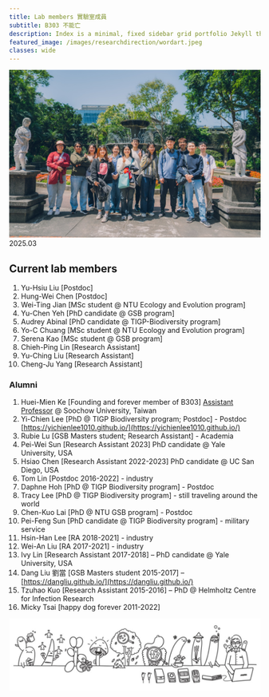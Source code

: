 ```yaml
---
title: Lab members 實驗室成員
subtitle: B303 不能亡
description: Index is a minimal, fixed sidebar grid portfolio Jekyll theme.
featured_image: /images/researchdirection/wordart.jpeg 
classes: wide 
---
```



![](/images/20250321-DSC05889.jpg)
2025.03


## Current lab members

1. Yu-Hsiu Liu \[Postdoc\]
2. Hung-Wei Chen \[Postdoc\] 
3. Wei-Ting Jian \[MSc student @ NTU Ecology and Evolution program\]
4. Yu-Chen Yeh \[PhD candidate @ GSB program\]
5. Audrey Abinal \[PhD candidate @ TIGP-Biodiversity program\]
6. Yo-C Chuang \[MSc student @ NTU Ecology and Evolution program\]
7. Serena Kao \[MSc student @ GSB program\]
8. Chieh-Ping Lin \[Research Assistant\]
9. Yu-Ching Liu \[Research Assistant\]
10. Cheng-Ju Yang \[Research Assistant\]

### Alumni

1. Huei-Mien Ke \[Founding and forever member of B303] [Assistant Professor](https://microbiology.scu.edu.tw/member/7) @ Soochow University, Taiwan
2. Yi-Chien Lee \[PhD @ TIGP Biodiversity program; Postdoc\] - Postdoc [https://yichienlee1010.github.io/](https://yichienlee1010.github.io/)
3. Rubie Lu \[GSB Masters student; Research Assistant\] - Academia
4. Pei-Wei Sun \[Research Assistant 2023\] PhD candidate @ Yale University, USA
5. Hsiao Chen \[Research Assistant 2022-2023\] PhD candidate @ UC San Diego, USA
6. Tom Lin \[Postdoc 2016-2022] - industry
7. Daphne Hoh \[PhD @ TIGP Biodiversity program\] - Postdoc
8. Tracy Lee \[PhD @ TIGP Biodiversity program] - still traveling around the world
9. Chen-Kuo Lai \[PhD @ NTU GSB program\] - Postdoc
10. Pei-Feng Sun \[PhD candidate @ TIGP Biodiversity program\] - military service
11. Hsin-Han Lee \[RA 2018-2021] - industry
12. Wei-An Liu \[RA 2017-2021] - industry
13. Ivy Lin \[Research Assistant 2017-2018\] – PhD candidate @ Yale University, USA
14. Dang Liu 劉當 \[GSB Masters student 2015-2017\] – [https://dangliu.github.io/](https://dangliu.github.io/)
15. Tzuhao Kuo \[Research Assistant 2015-2016\] – PhD @ Helmholtz Centre for Infection Research
16. Micky Tsai \[happy dog forever 2011-2022\]





![](/images/lab_banner.jpg)






